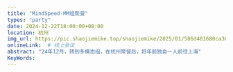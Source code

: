 ```yaml
---
title: "MindSpeed-MM组聚餐"
types: "party"
date: 2024-12-22T18:00:00+08:00
location: 杭州
img_url: https://pic.shaojiemike.top/shaojiemike/2025/01/586d401680ca369e0c348979974ee11b.jpg
onlineLink:  # 线上会议
abstract: "24年12月，转到多模态组，在杭州聚餐后，将年前独自一人前往上海"
KeyWords:
---
```

